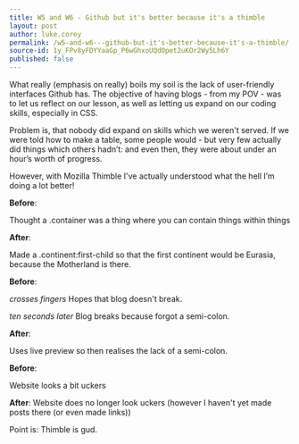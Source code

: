 ```yaml
---
title: W5 and W6 - Github but it's better because it's a thimble
layout: post
author: luke.corey
permalink: /w5-and-w6---github-but-it's-better-because-it's-a-thimble/
source-id: 1y_FPv8yFDYYaaGp_P6wGhxoUQdOpet2uKOr2Wy5Lh6Y
published: false
---
```

What really (emphasis on really) boils my soil is the lack of user-friendly interfaces Github has. The objective of having blogs - from my POV - was to let us reflect on our lesson, as well as letting us expand on our coding skills, especially in CSS.

Problem is, that nobody did expand on skills which we weren't served. If we were told how to make a table, some people would - but very few actually did things which others hadn’t: and even then, they were about under an hour’s worth of progress.

However, with Mozilla Thimble I've actually understood what the hell I’m doing a lot better!

**Before**:

Thought a .container was a thing where you can contain things within things

**After**:

Made a .continent:first-child so that the first continent would be Eurasia, because the Motherland is there.

**Before**:

*crosses fingers* Hopes that blog doesn't break.

*ten seconds later* Blog breaks because forgot a semi-colon.

**After**:

Uses live preview so then realises the lack of a semi-colon.

**Before**:

Website looks a bit uckers

**After**:
Website does no longer look uckers (however I haven't yet made posts there (or even made links))

Point is: Thimble is gud.

